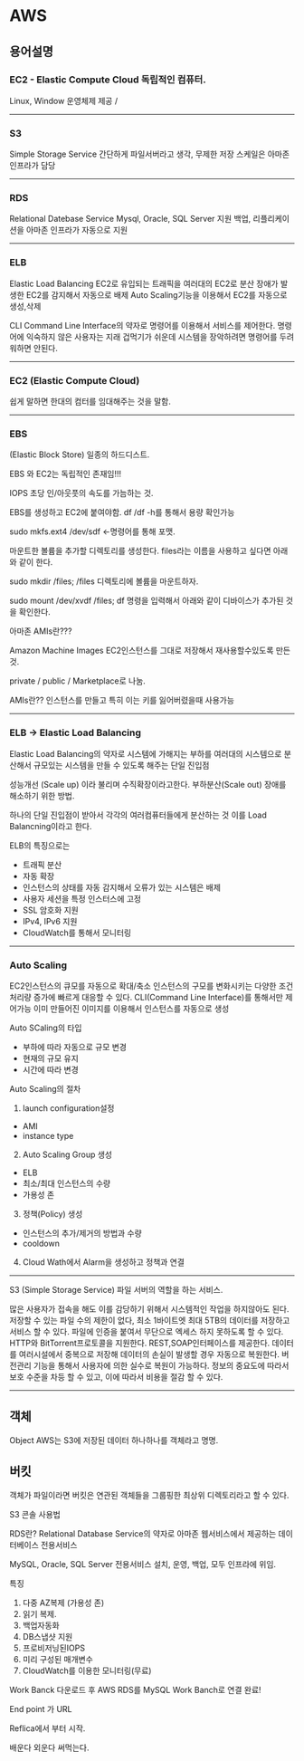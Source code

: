 # AWS



## 용어설명



### EC2 - Elastic Compute Cloud 독립적인 컴퓨터.

 Linux, Window 운영체제 제공 /

---

### S3

Simple Storage Service
간단하게 파일서버라고 생각,
무제한 저장
스케일은 아마존 인프라가 담당

---

### RDS

Relational Datebase Service
Mysql, Oracle, SQL Server 지원
백업, 리플리케이션을 아마존 인프라가 자동으로 지원

---

### ELB

Elastic Load Balancing
EC2로 유입되는 트래픽을 여러대의 EC2로 분산
장애가 발생한 EC2를 감지해서 자동으로 배제
Auto Scaling기능을 이용해서 EC2를 자동으로 생성,삭제

CLI Command Line Interface의 약자로 명령어를 이용해서 서비스를 제어한다.
명령어에 익숙하지 않은 사용자는 지래 겁먹기가 쉬운데 시스템을 장악하려면 명령어를 두려워하면 안된다.

---

### EC2 (Elastic Compute Cloud)

쉽게 말하면 한대의 컴터를 임대해주는 것을 말함.

---

### EBS

(Elastic Block Store) 일종의 하드디스트.

EBS 와 EC2는 독립적인 존재임!!!

IOPS 초당 인/아웃풋의 속도를 가늠하는 것.

EBS를 생성하고 EC2에 붙여야함.
df /df -h를 통해서 용량 확인가능

sudo mkfs.ext4 /dev/sdf <-명령어를 통해 포맷.

마운트한 볼륨을 추가할 디렉토리를 생성한다. files라는 이름을 사용하고 싶다면 아래와 같이 한다.

sudo mkdir /files;
/files 디렉토리에 볼륨을 마운트하자.

sudo mount /dev/xvdf /files;
df 명령을 입력해서 아래와 같이 디바이스가 추가된 것을 확인한다.

아마존 AMIs란???

Amazon Machine Images EC2인스턴스를 그대로 저장해서 재사용할수있도록 만든것.

private / public / Marketplace로 나눔.

AMIs란?? 인스턴스를 만들고 특히 이는 키를 잃어버렸을때 사용가능

---

### ELB -> Elastic Load Balancing

Elastic Load Balancing의 약자로 시스템에 가해지는 부하를
여러대의 시스템으로 분산해서 규모있는 시스템을 만들 수 있도록 해주는 단일 진입점

성능개선 (Scale up) 이라 불리며 수직확장이라고한다.
부하분산(Scale out) 장애를 해소하기 위한 방법.

하나의 단일 진입점이 받아서 각각의 여러컴퓨터들에게 분산하는 것
이를 Load Balancning이라고 한다.

 ELB의 특징으로는

- 트래픽 분산
- 자동 확장
- 인스턴스의 상태를 자동 감지해서 오류가 있는 시스템은 배제
- 사용자 세션을 특정 인스터스에 고정
- SSL 암호화 지원
- IPv4, IPv6 지원
- CloudWatch를 통해서 모니터링

---

###  Auto Scaling

 EC2인스턴스의 큐모를 자동으로 확대/축소
 인스턴스의 구모를 변화시키는 다양한 조건
 처리량 증가에 빠르게 대응할 수 있다.
 CLI(Command Line Interface)를 통해서만 제어가능
 이미 만들어진 이미지를 이용해서 인스턴스를 자동으로 생성

 Auto SCaling의 타입

- 부하에 따라 자동으로 규모 변경
- 현재의 규모 유지
- 시간에 따라 변경

 Auto Scaling의 절차

1. launch configuration설정

- AMI
- instance type

2. Auto Scaling Group 생성

- ELB
- 최소/최대 인스턴스의 수량
- 가용성 존

3. 정책(Policy) 생성

- 인스턴스의 추가/제거의 방법과 수량
- cooldown

4. Cloud Wath에서 Alarm을 생성하고 정책과 연결

---

S3 (Simple Storage Service)
파일 서버의 역할을 하는 서비스.

많은 사용자가 접속을 해도 이를 감당하기 위해서 시스템적인 작업을 하지않아도 된다.
저장할 수 있는 파일 수의 제한이 없다,
최소 1바이트엣 최대 5TB의 데이터를 저장하고 서비스 할 수 있다.
파일에 인증을 붙여서 무단으로 엑세스 하지 못하도록 할 수 있다.
HTTP와 BitTorrent프로토콜을 지원한다.
REST,SOAP인터페이스를 제공한다.
데이터를 여러시설에서 중복으로 저장해 데이터의 손실이 발생할 경우 자동으로 복원한다.
버전관리 기능을 통해서 사용자에 의한 실수로 복원이 가능하다.
정보의 중요도에 따라서 보호 수준을 차등 할 수 있고, 이에 따라서 비용을 절감 할 수 있다.

---

## 객체

 Object AWS는 S3에 저장된 데이터 하나하나를 객체라고 명명.

## 버킷

 객체가 파일이라면 버킷은 연관된 객체들을 그룹핑한 최상위 디렉토리라고 할 수 있다.

S3 콘솔 사용법

RDS란?
Relational Database Service의 약자로 아마존 웹서비스에서 제공하는 데이터베이스 전용서비스

MySQL, Oracle, SQL Server 전용서비스
설치, 운영, 백업, 모두 인프라에 위임.

특징

1. 다중 AZ복제 (가용성 존)
2. 읽기 복제.
3. 백업자동화
4. DB스냅샷 지원
5. 프로비저닝된IOPS
6. 미리 구성된 매개변수
7. CloudWatch를 이용한 모니터링(무료)

Work Banck 다운로드 후 AWS RDS를 MySQL Work Banch로 연결 완료!

End point 가 URL

Reflica에서 부터 시작.



배운다
외운다
써먹는다.